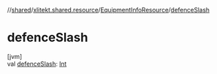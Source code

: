 //[shared](../../../index.md)/[xlitekt.shared.resource](../index.md)/[EquipmentInfoResource](index.md)/[defenceSlash](defence-slash.md)

# defenceSlash

[jvm]\
val [defenceSlash](defence-slash.md): [Int](https://kotlinlang.org/api/latest/jvm/stdlib/kotlin/-int/index.html)
